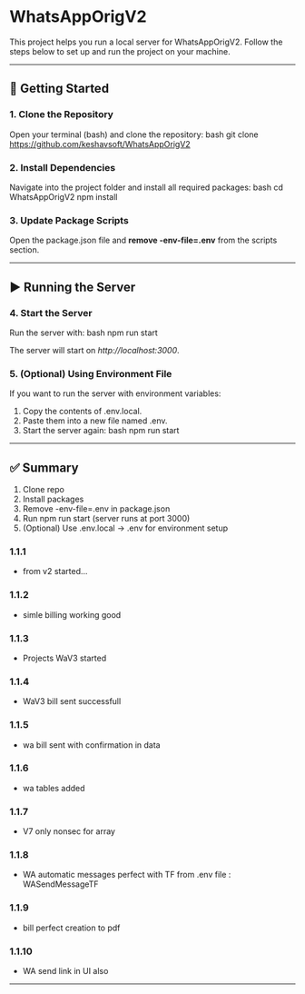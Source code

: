 # WhatsAppOrigV2

This project helps you run a local server for WhatsAppOrigV2. Follow the steps below to set up and run the project on your machine.

---

## 🚀 Getting Started

### 1. Clone the Repository
Open your terminal (bash) and clone the repository:
bash
git clone https://github.com/keshavsoft/WhatsAppOrigV2


### 2. Install Dependencies
Navigate into the project folder and install all required packages:
bash
cd WhatsAppOrigV2
npm install


### 3. Update Package Scripts
Open the package.json file and **remove -env-file=.env** from the scripts section.

---

## ▶ Running the Server

### 4. Start the Server
Run the server with:
bash
npm run start

The server will start on *http://localhost:3000*.

### 5. (Optional) Using Environment File
If you want to run the server with environment variables:
1. Copy the contents of .env.local.
2. Paste them into a new file named .env.
3. Start the server again:
   bash
   npm run start
   

---

## ✅ Summary
1. Clone repo  
2. Install packages  
3. Remove -env-file=.env in package.json  
4. Run npm run start (server runs at port 3000)  
5. (Optional) Use .env.local → .env for environment setup

### 1.1.1

- from v2 started...

### 1.1.2

- simle billing working good

### 1.1.3

- Projects WaV3 started

### 1.1.4

- WaV3 bill sent successfull

### 1.1.5

- wa bill sent with confirmation in data

### 1.1.6

- wa tables added

### 1.1.7

- V7 only nonsec for array

### 1.1.8

- WA automatic messages perfect with TF from .env file : WASendMessageTF

### 1.1.9

- bill perfect creation to pdf

### 1.1.10

- WA send link in UI also

---
